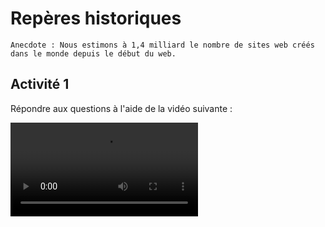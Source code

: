 # Repères historiques

```
Anecdote : Nous estimons à 1,4 milliard le nombre de sites web créés dans le monde depuis le début du web.
```

## Activité 1

Répondre aux questions à l'aide de la vidéo suivante :

![Video repères historiques](./img/video_reperes_historiques_web.mp4)


